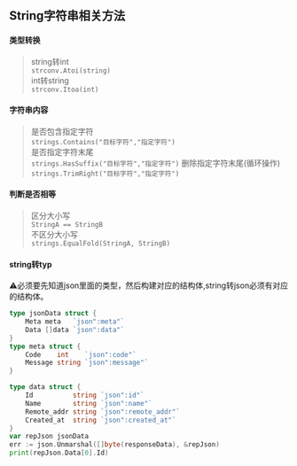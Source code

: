## String字符串相关方法
#### 类型转换
> string转int  
`strconv.Atoi(string)`  
> int转string  
`strconv.Itoa(int)`

#### 字符串内容
> 是否包含指定字符  
`strings.Contains("目标字符","指定字符")`  
> 是否指定字符末尾  
`strings.HasSuffix("目标字符","指定字符")`
> 删除指定字符末尾(循环操作)
`strings.TrimRight("目标字符","指定字符")`

#### 判断是否相等
> 区分大小写  
`StringA == StringB`  
> 不区分大小写  
`strings.EqualFold(StringA, StringB)`  

#### string转typ
⚠️必须要先知道json里面的类型，然后构建对应的结构体,string转json必须有对应的结构体。
```go
type jsonData struct {
	Meta meta   `json":meta"`
	Data []data `json":data"`
}
type meta struct {
	Code    int    `json":code"`
	Message string `json":message"`
}

type data struct {
	Id          string `json":id"`
	Name        string `json":name"`
	Remote_addr string `json":remote_addr"`
	Created_at  string `json":created_at"`
}
var repJson jsonData
err := json.Unmarshal([]byte(responseData), &repJson)
print(repJson.Data[0].Id)
```
